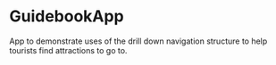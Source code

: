 # GuidebookApp
App to demonstrate uses of the drill down navigation structure to help tourists find attractions to go to.
